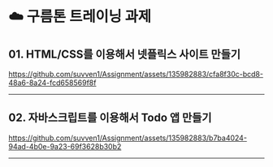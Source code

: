 # ☁️ 구름톤 트레이닝 과제
  ## 01. HTML/CSS를 이용해서 넷플릭스 사이트 만들기
  

https://github.com/suvven1/Assignment/assets/135982883/cfa8f30c-bcd8-48a6-8a24-fcd658569f8f

<hr/>

  ## 02. 자바스크립트를 이용해서 Todo 앱 만들기


https://github.com/suvven1/Assignment/assets/135982883/b7ba4024-94ad-4b0e-9a23-69f3628b30b2

<hr/>
